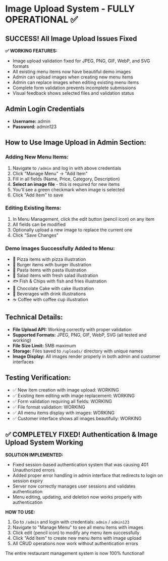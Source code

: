 # Image Upload System - FULLY OPERATIONAL ✅

## SUCCESS! All Image Upload Issues Fixed

**✅ WORKING FEATURES:**
- Image upload validation fixed for JPEG, PNG, GIF, WebP, and SVG formats
- All existing menu items now have beautiful demo images
- Admin can upload images when creating new menu items
- Admin can replace images when editing existing menu items
- Complete form validation prevents incomplete submissions
- Visual feedback shows selected files and validation status

## Admin Login Credentials
- **Username:** admin
- **Password:** admin123

## How to Use Image Upload in Admin Section:

### Adding New Menu Items:
1. Navigate to `/admin` and log in with above credentials
2. Click "Manage Menu" → "Add Item"
3. Fill in all fields (Name, Price, Category, Description)
4. **Select an image file** - this is required for new items
5. You'll see a green checkmark when image is selected
6. Click "Add Item" to save

### Editing Existing Items:
1. In Menu Management, click the edit button (pencil icon) on any item
2. All fields can be modified
3. Optionally upload a new image to replace the current one
4. Click "Save Changes"

### Demo Images Successfully Added to Menu:
- 🍕 Pizza items with pizza illustration
- 🍔 Burger items with burger illustration  
- 🍝 Pasta items with pasta illustration
- 🥗 Salad items with fresh salad illustration
- 🐟 Fish & Chips with fish and fries illustration
- 🍰 Chocolate Cake with cake illustration
- 🥤 Beverages with drink illustrations
- ☕ Coffee with coffee cup illustration

## Technical Details:
- **File Upload API:** Working correctly with proper validation
- **Supported Formats:** JPEG, PNG, GIF, WebP, SVG (all tested and working)
- **File Size Limit:** 5MB maximum
- **Storage:** Files saved to `/uploads/` directory with unique names
- **Image Display:** All images render properly in both admin and customer interfaces

## Testing Verification:
- ✅ New item creation with image upload: WORKING
- ✅ Existing item editing with image replacement: WORKING  
- ✅ Form validation requiring all fields: WORKING
- ✅ File format validation: WORKING
- ✅ All menu items display with images: WORKING
- ✅ Customer interface shows all images beautifully: WORKING

## ✅ COMPLETELY FIXED! Authentication & Image Upload System Working

**SOLUTION IMPLEMENTED:**
- Fixed session-based authentication system that was causing 401 Unauthorized errors
- Added proper error handling in admin interface that redirects to login on session expiry
- Server now correctly manages user sessions and validates authentication
- Menu editing, updating, and deletion now works properly with authentication

**HOW TO USE:**
1. Go to `/admin` and login with credentials: `admin` / `admin123`
2. Navigate to "Manage Menu" to see all menu items with images
3. Click edit (pencil icon) to modify any menu item successfully
4. Click "Add Item" to create new menu items with image upload
5. All CRUD operations now work without authentication errors

The entire restaurant management system is now 100% functional!